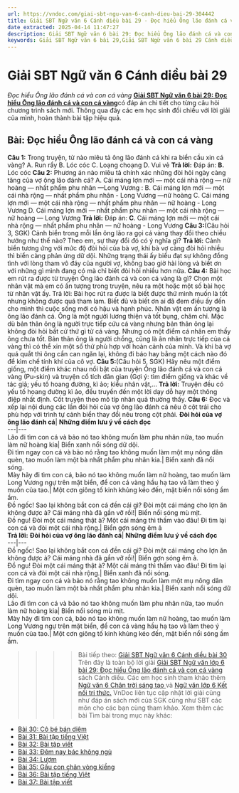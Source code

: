 ```yaml
---
url: https://vndoc.com/giai-sbt-ngu-van-6-canh-dieu-bai-29-304442
title: Giải SBT Ngữ văn 6 Cánh diều bài 29 - Đọc hiểu Ông lão đánh cá và con cá vàng - VnDoc.com
date_extracted: 2025-04-14 11:47:27
description: Giải SBT Ngữ văn 6 bài 29: Đọc hiểu Ông lão đánh cá và con cá vàng sách Cánh diều được VnDoc sưu tầm và tổng hợp gồm có đáp án chi tiết cho các bạn cùng tham khảo.
keywords: Giải SBT Ngữ văn 6 bài 29,Giải SBT Ngữ văn 6 bài 29 Cánh diều,Giải sách bài tập Ngữ văn CD lớp 6,Ngữ văn lớp 6 Cánh diều,giải bài tập ngữ văn lớp 6,bài Đọc hiểu Ông lão đánh cá và con cá vàng,soạn bài Ngữ văn 6 Cánh diều,ôn tập Ngữ văn 6
---
```


# Giải SBT Ngữ văn 6 Cánh diều bài 29
 _Đọc hiểu Ông lão đánh cá và con cá vàng_
[**Giải SBT Ngữ văn 6 bài 29: Đọc hiểu Ông lão đánh cá và con cá vàng**](<https://vndoc.com/giai-sbt-ngu-van-6-canh-dieu-bai-29-304442>)có đáp án chi tiết cho từng câu hỏi chương trình sách mới. Thông qua đây các em học sinh đối chiếu với lời giải của mình, hoàn thành bài tập hiệu quả.
## Bài: Đọc hiểu Ông lão đánh cá và con cá vàng
**Câu 1:** Trong truyện, từ nào miêu tả ông lão đánh cá khi ra biển cầu xin cá vàng?
A. Run rẩy
B. Lóc cóc
C. Loạng choạng
D. Vui vẻ
**Trả lời:**
Đáp án: **B.** Lóc cóc
**Câu 2:** Phương án nào miêu tả chính xác những đòi hỏi ngày càng tăng của vợ ông lão đánh cá?
A. Cái máng lợn mới — một cái nhà rộng — nữ hoàng — nhất phẩm phu nhân —Long Vương :
B. Cái máng lợn mới — một cái nhà rộng — nhất phẩm phu nhân - Long Vương —nữ hoàng
C. Cái máng lợn mới — một cái nhà rộng — nhất phẩm phu nhân — nữ hoàng - Long Vương
D. Cái máng lợn mới — nhất phẩm phu nhân — một cái nhà rộng — nữ hoàng — Long Vương
**Trả lời:**
Đáp án: **C**. Cái máng lợn mới — một cái nhà rộng — nhất phẩm phu nhân — nữ hoàng - Long Vương
**Câu 3:**\(Câu hỏi 3, SGK\) Cảnh biển trong mỗi lần ông lão ra gọi cá vàng thay đổi theo chiều hướng như thế nào? Theo em, sự thay đổi đó có ý nghĩa gì?
**Trả lời:**
Cảnh biển tương ứng với mức độ đòi hỏi của bà vợ, khi bà vợ càng đòi hỏi nhiều thì biển càng phản ứng dữ dội. Những trạng thái ấy biểu đạt sự không đồng tình với lòng tham vô đáy của người vợ, không bao giờ hài lòng và biết ơn với những gì mình đang có mà chỉ biết đòi hỏi nhiều hơn nữa.
**Câu 4:** Bài học em rút ra được từ truyện Ông lão đánh cá và con cá vàng là gì? Chọn một nhân vật mà em có ấn tượng trong truyện, nêu ra một hoặc một số bài học từ nhân vật ấy.
Trả lời:
Bài học rút ra được là biết được thứ mình muốn là tốt nhưng không được quá tham lam. Biết đủ và biết ơn ai đã đem điều ấy đến cho mình thì cuộc sống mới có hậu và hạnh phúc.
Nhân vật em ấn tượng là ông lão đánh cá. Ông là một người lương thiện và tốt bụng, chăm chỉ. Mặc dù bản thân ông là người trực tiếp cứu cá vàng nhưng bản thân ông lại không đòi hỏi bất cứ thứ gì từ cá vàng. Nhưng có một điểm cá nhân em thấy ông chưa tốt. Bản thân ông là người chồng, cũng là ân nhân trực tiếp của cá vàng thì có thể xin một số thứ phù hợp với hoàn cảnh của mình. Và khi bà vợ quá quắt thì ông cần can ngăn lại, không đi báo hay bằng một cách nào đó để kìm chế tính khí của cô vợ.
**Câu 5:**\(Câu hỏi 5, SGK\) Hãy nêu một điểm giống, một điểm khác nhau nổi bật của truyện Ông lão đánh cá và con cá vàng \(Pu-skin\) và truyện cổ tích dân gian \(Gợi ý: tìm điểm giống và khác về tác giả; yếu tố hoang đường, kì ảo; kiểu nhân vật,...
**Trả lời:**
Truyện đều có yếu tố hoang đường kì ảo, đều truyền đến một lời dạy dỗ hay một thông điệp nhất định. Cốt truyện theo mô típ nhân quả thường thấy.
**Câu 6:** Đọc và xếp lại nội dung các lần đòi hỏi của vợ ông lão đánh cá nêu ở cột trái cho phù hợp với trình tự cảnh biển thay đổi nêu trong cột phải.
**Đòi hỏi của vợ ông lão đánh cá**| **Những điểm lưu ý về cách đọc**  
---|---  
Lão đi tìm con cá và bảo nó tao không muốn làm phu nhân nữa, tao muốn làm nữ hoàng kia| Biển xanh nổi sóng dữ dội.  
Đi tìm ngay con cá và bảo nó rằng tao không muốn làm một mụ nông dân quèn, tao muốn làm một bà nhất phẩm phu nhân kia.| Biển xanh đã nổi sóng.  
Mày hãy đi tìm con cá, bảo nó tao không muốn làm nữ hoàng, tao muốn làm Long Vương ngự trên mặt biển, để con cá vàng hầu hạ tao và làm theo ý muốn của tao.| Một cơn giông tố kinh khủng kéo đến, mặt biển nổi sóng ầm ầm.  
Đồ ngốc\! Sao lại không bắt con cá đền cái gì? Đòi một cái máng cho lợn ăn không được à? Cái máng nhà đã gần vỡ rồi\!| Biển nổi sóng mù mịt.  
Đồ ngu\! Đòi một cái máng thật à? Một cái máng thì thấm vào đâu\! Đi tìm lại con cá và đòi một cái nhà rộng.| Biển gợn sóng êm ả  
**Trả lời:**
**Đòi hỏi của vợ ông lão đánh cá**| **Những điểm lưu ý về cách đọc**  
---|---  
Đồ ngốc\! Sao lại không bắt con cá đền cái gì? Đòi một cái máng cho lợn ăn không được à? Cái máng nhà đã gần vỡ rồi\!| Biển gợn sóng êm ả.  
Đồ ngu\! Đòi một cái máng thật à? Một cái máng thì thấm vào đâu\! Đi tìm lại con cá và đòi một cái nhà rộng.| Biển xanh đã nổi sóng.  
Đi tìm ngay con cá và bảo nó rằng tao không muốn làm một mụ nông dân quèn, tao muốn làm một bà nhất phẩm phu nhân kia.| Biển xanh nổi sóng dữ dội.  
Lão đi tìm con cá và bảo nó tao không muốn làm phu nhân nữa, tao muốn làm nữ hoàng kia| Biển nổi sóng mù mịt.  
Mày hãy đi tìm con cá, bảo nó tao không muốn làm nữ hoàng, tao muốn làm Long Vương ngự trên mặt biển, để con cá vàng hầu hạ tao và làm theo ý muốn của tao.| Một cơn giông tố kinh khủng kéo đến, mặt biển nổi sóng ầm ầm.  
>>>> Bài tiếp theo: [Giải SBT Ngữ văn 6 Cánh diều bài 30](<https://vndoc.com/giai-sbt-ngu-van-6-canh-dieu-bai-30-304443>)
Trên đây là toàn bộ lời giải [Giải SBT Ngữ văn lớp 6 bài 29: Đọc hiểu Ông lão đánh cá và con cá vàng](<https://vndoc.com/giai-sbt-ngu-van-6-canh-dieu-bai-29-304442>) sách Cánh diều. Các em học sinh tham khảo thêm [Ngữ văn 6 Chân trời sáng tạo ](<https://vndoc.com/ngu-van-6-sach-chan-troi-sang-tao>)và [Ngữ văn lớp 6 Kết nối tri thức.](<https://vndoc.com/mon-ngu-van-lop6>) VnDoc liên tục cập nhật lời giải cũng như đáp án sách mới của SGK cũng như SBT các môn cho các bạn cùng tham khảo.
Xem thêm các bài Tìm bài trong mục này khác:
  * [Bài 30: Cô bé bán diêm](</giai-sbt-ngu-van-6-canh-dieu-bai-30-304443>)
  * [Bài 31: Bài tập tiếng Việt](</giai-sbt-ngu-van-6-canh-dieu-bai-31-304444>)
  * [Bài 32: Bài tập viết](</giai-sbt-ngu-van-6-canh-dieu-bai-32-304445>)
  * [Bài 33: Đêm nay bác không ngủ](</giai-sbt-ngu-van-6-canh-dieu-bai-33-304446>)
  * [Bài 34: Lượm](</giai-sbt-ngu-van-6-canh-dieu-bai-34-304447>)
  * [Bài 35: Gấu con chân vòng kiềng](</giai-sbt-ngu-van-6-canh-dieu-bai-35-304448>)
  * [Bài 36: Bài tập tiếng Việt](</giai-sbt-ngu-van-6-canh-dieu-bai-36-304450>)
  * [Bài 37: Bài tập viết](</giai-sbt-ngu-van-6-canh-dieu-bai-37-304451>)

